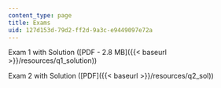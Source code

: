 ```yaml
---
content_type: page
title: Exams
uid: 127d153d-79d2-ff2d-9a3c-e9449097e72a
---
```


Exam 1 with Solution ([PDF - 2.8 MB]({{< baseurl >}}/resources/q1_solution))

Exam 2 with Solution ([PDF]({{< baseurl >}}/resources/q2_sol))